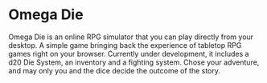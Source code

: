 # Omega Die
Omega Die is an online RPG simulator that you can play directly from your desktop. A simple game bringing back the experience of tabletop RPG games right on your browser.
Currently under development, it includes a d20 Die System, an inventory and a fighting system. Chose your adventure, and may only you and the dice decide the outcome of the story.

